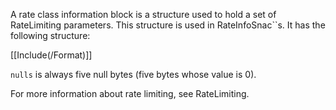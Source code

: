 A rate class information block is a structure used to hold a set of RateLimiting parameters. This structure is used in RateInfoSnac``s. It has the following structure:

[[Include(/Format)]]

`nulls` is always five null bytes (five bytes whose value is 0).

For more information about rate limiting, see RateLimiting.
